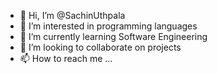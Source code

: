 - 👋 Hi, I’m @SachinUthpala
- 👀 I’m interested in programming languages
- 🌱 I’m currently learning Software Engineering
- 💞️ I’m looking to collaborate on projects
- 📫 How to reach me ...

<!---
SachinUthpala/SachinUthpala is a ✨ special ✨ repository because its `README.md` (this file) appears on your GitHub profile.
You can click the Preview link to take a look at your changes.
--->
